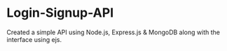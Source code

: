 # Login-Signup-API
Created a simple API using Node.js, Express.js &amp; MongoDB along with the interface using ejs.
